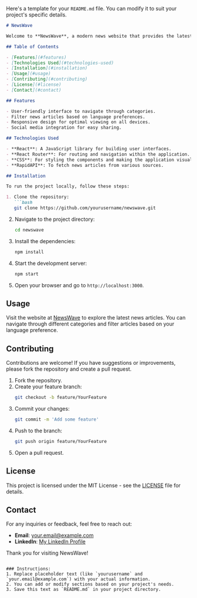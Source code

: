 Here's a template for your `README.md` file. You can modify it to suit your project's specific details.

```markdown
# NewsWave

Welcome to **NewsWave**, a modern news website that provides the latest headlines and in-depth articles across various categories including politics, technology, health, and entertainment.

## Table of Contents

- [Features](#features)
- [Technologies Used](#technologies-used)
- [Installation](#installation)
- [Usage](#usage)
- [Contributing](#contributing)
- [License](#license)
- [Contact](#contact)

## Features

- User-friendly interface to navigate through categories.
- Filter news articles based on language preferences.
- Responsive design for optimal viewing on all devices.
- Social media integration for easy sharing.

## Technologies Used

- **React**: A JavaScript library for building user interfaces.
- **React Router**: For routing and navigation within the application.
- **CSS**: For styling the components and making the application visually appealing.
- **RapidAPI**: To fetch news articles from various sources.

## Installation

To run the project locally, follow these steps:

1. Clone the repository:
   ```bash
   git clone https://github.com/yourusername/newswave.git
   ```
   
2. Navigate to the project directory:
   ```bash
   cd newswave
   ```

3. Install the dependencies:
   ```bash
   npm install
   ```

4. Start the development server:
   ```bash
   npm start
   ```

5. Open your browser and go to `http://localhost:3000`.

## Usage

Visit the website at [NewsWave](https://newswave-19pn.onrender.com) to explore the latest news articles. You can navigate through different categories and filter articles based on your language preference.

## Contributing

Contributions are welcome! If you have suggestions or improvements, please fork the repository and create a pull request.

1. Fork the repository.
2. Create your feature branch:
   ```bash
   git checkout -b feature/YourFeature
   ```
3. Commit your changes:
   ```bash
   git commit -m 'Add some feature'
   ```
4. Push to the branch:
   ```bash
   git push origin feature/YourFeature
   ```
5. Open a pull request.

## License

This project is licensed under the MIT License - see the [LICENSE](LICENSE) file for details.

## Contact

For any inquiries or feedback, feel free to reach out:

- **Email**: your.email@example.com
- **LinkedIn**: [My LinkedIn Profile](https://www.linkedin.com/in/priyanshu-singh-0859211b6/)

Thank you for visiting NewsWave!
```

### Instructions:
1. Replace placeholder text (like `yourusername` and `your.email@example.com`) with your actual information.
2. You can add or modify sections based on your project's needs. 
3. Save this text as `README.md` in your project directory.
